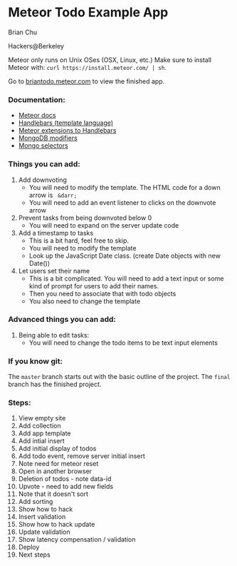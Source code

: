 # Meteor Todo Example App

Brian Chu

Hackers@Berkeley

Meteor only runs on Unix OSes (OSX, Linux, etc.)
Make sure to install Meteor with: `curl https://install.meteor.com/ | sh`.

Go to [briantodo.meteor.com](http://briantodo.meteor.com) to view the finished app.

### Documentation:
* [Meteor docs](http://docs.meteor.com/)
* [Handlebars (template language)](http://handlebarsjs.com/)
* [Meteor extensions to Handlebars](https://github.com/meteor/meteor/wiki/Handlebars)
* [MongoDB modifiers](http://docs.mongodb.org/manual/tutorial/modify-documents/#Updating-ModifierOperations)
* [Mongo selectors](http://docs.mongodb.org/manual/reference/operator/)

### Things you can add:
1. Add downvoting
    * You will need to modify the template. The HTML code for a down arrow is ` &darr;`
    * You will need to add an event listener to clicks on the downvote arrow
2. Prevent tasks from being downvoted below 0
    * You will need to expand on the server update code
3. Add a timestamp to tasks
    * This is a bit hard, feel free to skip.
    * You will need to modify the template
    * Look up the JavaScript Date class. (create Date objects with new Date())
4. Let users set their name
    * This is a bit complicated. You will need to add a text input or some kind of prompt for users to add their names.
    * Then you need to associate that with todo objects
    * You also need to change the template

### Advanced things you can add:
1. Being able to edit tasks:
    * You will need to change the todo items to be text input elements

### If you know git:
The `master` branch starts out with the basic outline of the project. The `final` branch has the finished project.

### Steps:
1. View empty site
2. Add collection
3. Add app template
4. Add intial insert
5. Add initial display of todos
6. Add todo event, remove server initial insert
7. Note need for meteor reset
7. Open in another browser
8. Deletion of todos - note data-id
9. Upvote - need to add new fields
10. Note that it doesn't sort
11. Add sorting
12. Show how to hack
13. Insert validation
14. Show how to hack update
15. Update validation
16. Show latency compensation / validation
17. Deploy
18. Next steps